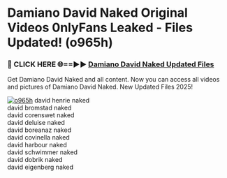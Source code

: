 # Damiano David Naked Original Videos 0nlyFans Leaked - Files Updated! (o965h)

<h3>🔴 CLICK HERE 🌐==►► <a href="https://tinyurl.com/up5wt9bj" rel="nofollow">Damiano David Naked Updated Files</a></h3>

Get Damiano David Naked and all content. Now you can access all videos and pictures of Damiano David Naked. New Updated Files 2025!

[![o965h](https://i.imgur.com/ABiUzMV.gif)](https://tinyurl.com/up5wt9bj)
david henrie naked<br>
david bromstad naked<br>
david corenswet naked<br>
david deluise naked<br>
david boreanaz naked<br>
david covinella naked<br>
david harbour naked<br>
david schwimmer naked<br>
david dobrik naked<br>
david eigenberg naked